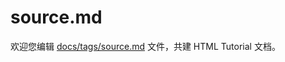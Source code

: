 source.md
===

欢迎您编辑 <a target="__blank" href="https://github.com/jaywcjlove/html-tutorial/blob/main/docs/tags/source.md">docs/tags/source.md</a> 文件，共建 HTML Tutorial 文档。